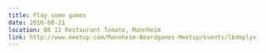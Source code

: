 ```yaml
---
title: Play some games
date: 2016-08-21
location: B6 12 Restaurant Tomate, Mannheim
link: http://www.meetup.com/Mannheim-Boardgames-Meetup/events/lbdmplyvlbcc/
---
```


